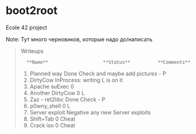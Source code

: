 # boot2root
Ecole 42 project

Note: Тут много черновиков, которые надо до/написать

> Writeups
>
>       **Name**                    **Status**          **Comments**
> 1.    Planned way                 Done                Check and maybe add pictures - P
> 2.    DirtyCow                    InProcess: writing  L is on it
> 3.    Apache suExec               0
> 4.    Another DirtyCow            0                   L
> 5.    Zaz - ret2libc              Done                Check - P
> 6.    p0wny_shell                 0                   L
> 7.    Server exploit              Negative            any new Server exploits
> 8.    Shift+Tab                   0                   Cheat
> 9.    Crack iso                   0                   Cheat